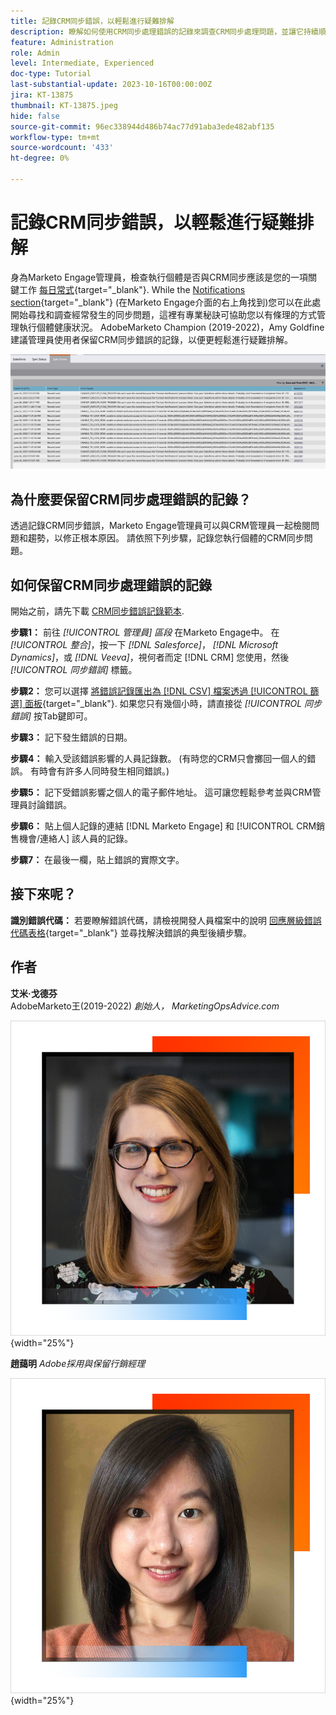 ```yaml
---
title: 記錄CRM同步錯誤，以輕鬆進行疑難排解
description: 瞭解如何使用CRM同步處理錯誤的記錄來調查CRM同步處理問題，並讓它持續順暢地執行。
feature: Administration
role: Admin
level: Intermediate, Experienced
doc-type: Tutorial
last-substantial-update: 2023-10-16T00:00:00Z
jira: KT-13875
thumbnail: KT-13875.jpeg
hide: false
source-git-commit: 96ec338944d486b74ac77d91aba3ede482abf135
workflow-type: tm+mt
source-wordcount: '433'
ht-degree: 0%

---
```



# 記錄CRM同步錯誤，以輕鬆進行疑難排解

身為Marketo Engage管理員，檢查執行個體是否與CRM同步應該是您的一項關鍵工作 [每日常式](https://nation.marketo.com/t5/champion-program-blogs/my-marketo-morning-routine-tips-for-driving-marketing-operation/ba-p/247508){target="_blank"}. While the [Notifications section](https://experienceleague.adobe.com/docs/marketo/using/product-docs/core-marketo-concepts/miscellaneous/notification-types.html){target="_blank"} (在Marketo Engage介面的右上角找到)您可以在此處開始尋找和調查經常發生的同步問題，這裡有專業秘訣可協助您以有條理的方式管理執行個體健康狀況。 AdobeMarketo Champion (2019-2022)，Amy Goldfine建議管理員使用者保留CRM同步錯誤的記錄，以便更輕鬆進行疑難排解。

![[同步錯誤]索引標籤的熒幕擷圖](/help/tutorial-inherited-instance/_assets/Marketo_Engage_Admin_Salesforce_Sync_Errors_Tab.png)

## 為什麼要保留CRM同步處理錯誤的記錄？

透過記錄CRM同步錯誤，Marketo Engage管理員可以與CRM管理員一起檢閱問題和趨勢，以修正根本原因。 請依照下列步驟，記錄您執行個體的CRM同步問題。

## 如何保留CRM同步處理錯誤的記錄

開始之前，請先下載 [CRM同步錯誤記錄範本](/help/tutorial-inherited-instance/_assets/downloads/Adobe-Marketo-Engage_CRM-Sync-Error-Log-Template.xlsx).

**步驟1：** 前往 *[!UICONTROL 管理員] 區段* 在Marketo Engage中。 在 *[!UICONTROL 整合]*，按一下 *[!DNL Salesforce]*， *[!DNL Microsoft Dynamics]*，或 *[!DNL Veeva]*，視何者而定 [!DNL CRM] 您使用，然後 *[!UICONTROL 同步錯誤]* 標籤。

**步驟2：** 您可以選擇 [將錯誤記錄匯出為 [!DNL CSV] 檔案透過 [!UICONTROL 篩選] 面板](https://experienceleague.adobe.com/docs/marketo/using/product-docs/crm-sync/salesforce-sync/salesforce-sync-errors.html#filter-sync-errors){target="_blank"}. 如果您只有幾個小時，請直接從 *[!UICONTROL 同步錯誤]* 按Tab鍵即可。

**步驟3：** 記下發生錯誤的日期。

**步驟4：** 輸入受該錯誤影響的人員記錄數。 (有時您的CRM只會擲回一個人的錯誤。 有時會有許多人同時發生相同錯誤。)

**步驟5：** 記下受錯誤影響之個人的電子郵件地址。 這可讓您輕鬆參考並與CRM管理員討論錯誤。

**步驟6：** 貼上個人記錄的連結 [!DNL Marketo Engage] 和 [!UICONTROL CRM銷售機會/連絡人] 該人員的記錄。

**步驟7：** 在最後一欄，貼上錯誤的實際文字。

## 接下來呢？

**識別錯誤代碼：** 若要瞭解錯誤代碼，請檢視開發人員檔案中的說明 [回應層級錯誤代碼表格](https://developers.marketo.com/rest-api/error-codes/#response_level_error_codes){target="_blank"} 並尋找解決錯誤的典型後續步驟。

## 作者

**艾米·戈德芬**\
AdobeMarketo王(2019-2022)
*創始人， MarketingOpsAdvice.com*

![艾米·戈德芬](/help/tutorial-inherited-instance/_assets/authors/Customer_Author_Amy_Goldfine.png){width="25%"}

**趙藹明**
*Adobe採用與保留行銷經理*

![趙藹明](/help/tutorial-inherited-instance/_assets/authors/Adobe_Author_Amy_Chiu.png){width="25%"}

